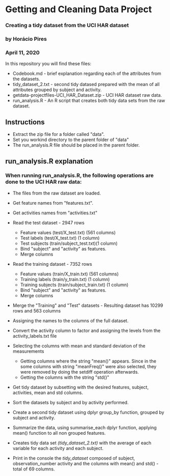 # Getting and Cleaning Data Project

### Creating a tidy dataset from the UCI HAR dataset

### by Horácio Pires
### April 11, 2020

In this repository you will find these files:

* Codebook.md - brief explanation regarding each of the attributes from the datasets.
* tidy_dataset_2.txt - second tidy datased prepared with the mean of all attributes grouped by subject and activity.
* getdata-projectfiles-UCI_HAR_Dataset.zip - UCI HAR dataset raw data.
* run_analysis.R - An R script that creates both tidy data sets from the raw dataset.

## Instructions
* Extract the zip file for a folder called "data".
* Set you workind directory to the parent folder of "data"
* The run_analysis.R file should be placed in the parent folder.

## run_analysis.R explanation

### When running run_analysis.R, the following operations are done to the UCI HAR raw data:
* The files from the raw dataset are loaded.
* Get feature names from "features.txt".
* Get activities names from "activities.txt"

* Read the test dataset - 2947 rows
  + Feature values (test/X_test.txt) (561 columns)
  + Test labels (test/X_test.txt) (1 column)
  + Test subjects (train/subject_test.txt)(1 column)
  + Bind "subject" and "activity" as features.
  + Merge columns

* Read the training dataset - 7352 rows
  + Feature values (train/X_train.txt) (561 columns)
  + Training labels (train/y_train.txt) (1 column)
  + Training subjects (train/subject_train.txt) (1 column)
  + Bind "subject" and "activity" as features.
  + Merge columns


* Merge the "Training" and "Test" datasets - Resulting dataset has 10299 rows and 563 columns
* Assigning the names to the columns of the full dataset.
* Convert the activity column to factor and assigning the levels from the activity_labels.txt file


* Selecting the columns with mean and standard deviation of the measurements
  + Getting columns where the string "mean()" appears. Since in the some columns with string "meanFreq()" were also selected, they were removed by doing the setdiff operation afterwards.
  + Getting the columns with the string "std()"
 
* Get tidy dataset by subsetting with the desired features, subject, activities, mean and std columns.  
* Sort the datasets by subject and by activity performed.

* Create a second tidy dataset using dplyr group_by function, grouped by subject and activity.
* Summarize the data, using summarise_each dplyr function, applying mean() function to all non grouped features.


* Creates tidy data set *(tidy_dataset_2.txt)* with the average of each variable for each activity and each subject. 

* Print in the console the *tidy_dataset* composed of subject, observation_number activity and the columns with mean() and std() - total of 69 columns.
